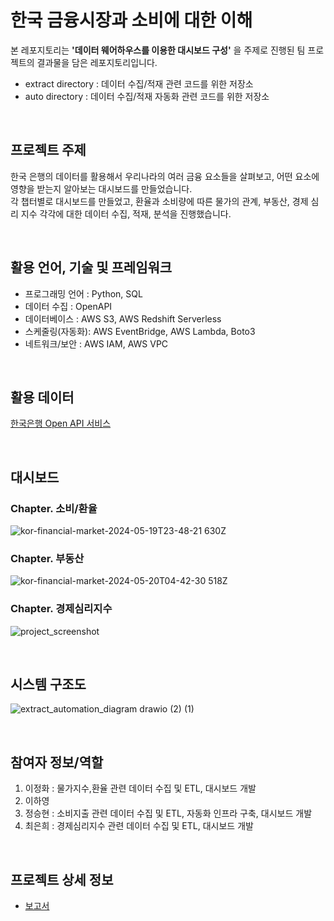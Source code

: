 # 한국 금융시장과 소비에 대한 이해

본 레포지토리는 **'데이터 웨어하우스를 이용한 대시보드 구성'** 을 주제로 진행된 팀 프로젝트의 결과물을 담은 레포지토리입니다.
- extract directory : 데이터 수집/적재 관련 코드를 위한 저장소
- auto directory : 데이터 수집/적재 자동화 관련 코드를 위한 저장소

<br/>

## 프로젝트 주제

한국 은행의 데이터를 활용해서 우리나라의 여러 금융 요소들을 살펴보고, 어떤 요소에 영향을 받는지 알아보는 대시보드를 만들었습니다.<br/>
각 챕터별로 대시보드를 만들었고, 환율과 소비량에 따른 물가의 관계, 부동산, 경제 심리 지수 각각에 대한 데이터 수집, 적재, 분석을 진행했습니다.

<br/>

## 활용 언어, 기술 및 프레임워크

- 프로그래밍 언어 : Python, SQL
- 데이터 수집 : OpenAPI
- 데이터베이스 : AWS S3, AWS Redshift Serverless
- 스케줄링(자동화): AWS EventBridge, AWS Lambda, Boto3
- 네트워크/보안 : AWS IAM, AWS VPC

<br/>

## 활용 데이터

[한국은행 Open API 서비스](https://ecos.bok.or.kr/api/#/)

<br/>

## 대시보드

### Chapter. 소비/환율

![kor-financial-market-2024-05-19T23-48-21 630Z](https://github.com/kor-financial-market-project/kfm-dashboard/assets/64184518/9d54313e-9d14-4092-b8ca-18d6ba1bafc3)

### Chapter. 부동산

![kor-financial-market-2024-05-20T04-42-30 518Z](https://github.com/kor-financial-market-project/kfm-dashboard/assets/64184518/2c4ad26f-81ce-4b4d-b846-7ea8bd740c05)

### Chapter. 경제심리지수

![project_screenshot](https://github.com/kor-financial-market-project/kfm-dashboard/assets/64184518/703e4268-b439-42ab-90e1-7f07e51b0a24)

<br/>

## 시스템 구조도

![extract_automation_diagram drawio (2) (1)](https://github.com/kor-financial-market-project/kfm-dashboard/assets/64184518/2cbae295-32ff-4b3e-8853-2753a92967de)

<br/>

## 참여자 정보/역할

1. 이정화 : 물가지수,환율 관련 데이터 수집 및 ETL, 대시보드 개발
2. 이하영 
3. 정승현 : 소비지출 관련 데이터 수집 및 ETL, 자동화 인프라 구축, 대시보드 개발
4. 최은희 : 경제심리지수 관련 데이터 수집 및 ETL, 대시보드 개발

<br/>

## 프로젝트 상세 정보

- [보고서](https://cyclic-river-4c1.notion.site/2-2-2-43af810df24340879a80b9b46e95b4c3?pvs=4)
